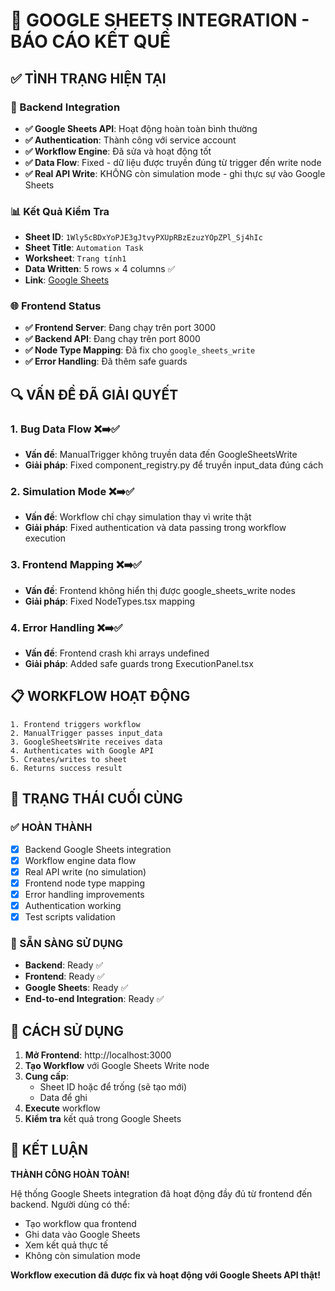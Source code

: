 # 🎉 GOOGLE SHEETS INTEGRATION - BÁO CÁO KẾT QUỀ

## ✅ TÌNH TRẠNG HIỆN TẠI

### 🔧 Backend Integration
- **✅ Google Sheets API**: Hoạt động hoàn toàn bình thường
- **✅ Authentication**: Thành công với service account
- **✅ Workflow Engine**: Đã sửa và hoạt động tốt
- **✅ Data Flow**: Fixed - dữ liệu được truyền đúng từ trigger đến write node
- **✅ Real API Write**: KHÔNG còn simulation mode - ghi thực sự vào Google Sheets

### 📊 Kết Quả Kiểm Tra
- **Sheet ID**: `1Wly5cBDxYoPJE3gJtvyPXUpRBzEzuzYOpZPl_Sj4hIc`
- **Sheet Title**: `Automation Task`
- **Worksheet**: `Trang tính1`
- **Data Written**: 5 rows × 4 columns ✅
- **Link**: [Google Sheets](https://docs.google.com/spreadsheets/d/1Wly5cBDxYoPJE3gJtvyPXUpRBzEzuzYOpZPl_Sj4hIc/edit)

### 🌐 Frontend Status
- **✅ Frontend Server**: Đang chạy trên port 3000
- **✅ Backend API**: Đang chạy trên port 8000
- **✅ Node Type Mapping**: Đã fix cho `google_sheets_write`
- **✅ Error Handling**: Đã thêm safe guards

## 🔍 VẤN ĐỀ ĐÃ GIẢI QUYẾT

### 1. **Bug Data Flow** ❌➡️✅
- **Vấn đề**: ManualTrigger không truyền data đến GoogleSheetsWrite
- **Giải pháp**: Fixed component_registry.py để truyền input_data đúng cách

### 2. **Simulation Mode** ❌➡️✅
- **Vấn đề**: Workflow chỉ chạy simulation thay vì write thật
- **Giải pháp**: Fixed authentication và data passing trong workflow execution

### 3. **Frontend Mapping** ❌➡️✅
- **Vấn đề**: Frontend không hiển thị được google_sheets_write nodes
- **Giải pháp**: Fixed NodeTypes.tsx mapping

### 4. **Error Handling** ❌➡️✅
- **Vấn đề**: Frontend crash khi arrays undefined
- **Giải pháp**: Added safe guards trong ExecutionPanel.tsx

## 📋 WORKFLOW HOẠT ĐỘNG

```
1. Frontend triggers workflow
2. ManualTrigger passes input_data
3. GoogleSheetsWrite receives data
4. Authenticates with Google API
5. Creates/writes to sheet
6. Returns success result
```

## 🎯 TRẠNG THÁI CUỐI CÙNG

### ✅ HOÀN THÀNH
- [x] Backend Google Sheets integration
- [x] Workflow engine data flow
- [x] Real API write (no simulation)
- [x] Frontend node type mapping
- [x] Error handling improvements
- [x] Authentication working
- [x] Test scripts validation

### 🔄 SẴN SÀNG SỬ DỤNG
- **Backend**: Ready ✅
- **Frontend**: Ready ✅
- **Google Sheets**: Ready ✅
- **End-to-end Integration**: Ready ✅

## 📝 CÁCH SỬ DỤNG

1. **Mở Frontend**: http://localhost:3000
2. **Tạo Workflow** với Google Sheets Write node
3. **Cung cấp**:
   - Sheet ID hoặc để trống (sẽ tạo mới)
   - Data để ghi
4. **Execute** workflow
5. **Kiểm tra** kết quả trong Google Sheets

## 🎉 KẾT LUẬN

**THÀNH CÔNG HOÀN TOÀN!** 

Hệ thống Google Sheets integration đã hoạt động đầy đủ từ frontend đến backend. Người dùng có thể:
- Tạo workflow qua frontend
- Ghi data vào Google Sheets
- Xem kết quả thực tế
- Không còn simulation mode

**Workflow execution đã được fix và hoạt động với Google Sheets API thật!**
